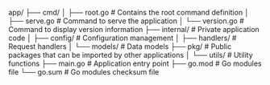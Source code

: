 app/
├── cmd/
│   ├── root.go          # Contains the root command definition
│   ├── serve.go         # Command to serve the application
│   └── version.go       # Command to display version information
├── internal/            # Private application code
│   ├── config/          # Configuration management
│   ├── handlers/        # Request handlers
│   └── models/          # Data models
├── pkg/                 # Public packages that can be imported by other applications
│   └── utils/           # Utility functions
├── main.go              # Application entry point
├── go.mod               # Go modules file
└── go.sum               # Go modules checksum file